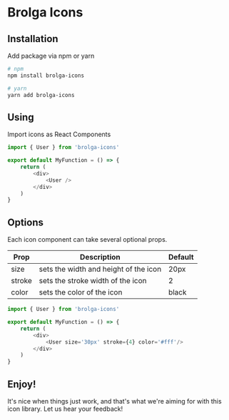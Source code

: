# Brolga Icons

## Installation
Add package via npm or yarn

``` zsh
# npm
npm install brolga-icons

# yarn
yarn add brolga-icons
```

## Using
Import icons as React Components

``` javascript
import { User } from 'brolga-icons'

export default MyFunction = () => {
    return (
        <div>
            <User />
        </div>
    )
}
```

## Options
Each icon component can take several optional props.

| Prop      | Description | Default |
| ----------- | ----------- | --- |
| size      | sets the width and height of the icon| 20px |
| stroke   | sets the stroke width of the icon | 2 |
| color | sets the color of the icon | black |

``` javascript
import { User } from 'brolga-icons'

export default MyFunction = () => {
    return (
        <div>
            <User size='30px' stroke={4} color='#fff'/>
        </div>
    )
}
```

## Enjoy!
It's nice when things just work, and that's what we're aiming for with this icon library. Let us hear your feedback!